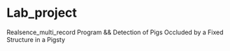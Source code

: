 # Lab_project
Realsence_multi_record Program &amp;&amp; Detection of Pigs Occluded by a Fixed Structure in a Pigsty
